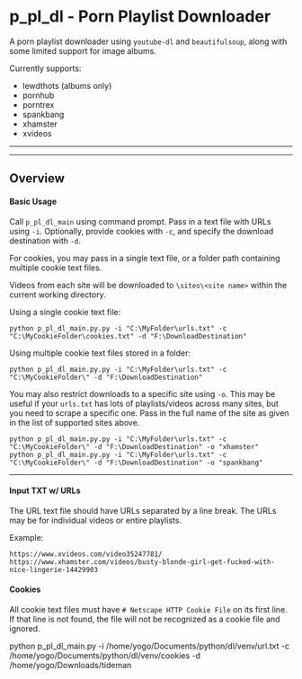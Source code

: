 # p_pl_dl - Porn Playlist Downloader

A porn playlist downloader using `youtube-dl` and `beautifulsoup`, along with some limited support for image albums.

Currently supports:

- lewdthots (albums only)
- pornhub
- porntrex
- spankbang
- xhamster
- xvideos

***
***

## Overview

#### Basic Usage

Call `p_pl_dl_main` using command prompt. Pass in a text file with URLs using `-i`. Optionally, provide cookies with `-c`, and specify the download destination with `-d`.

For cookies, you may pass in a single text file, or a folder path containing multiple cookie text files.

Videos from each site will be downloaded to `\sites\<site name>` within the current working directory.

Using a single cookie text file:
```
python p_pl_dl_main.py.py -i "C:\MyFolder\urls.txt" -c "C:\MyCookieFolder\cookies.txt" -d "F:\DownloadDestination"
```

Using multiple cookie text files stored in a folder:

```
python p_pl_dl_main.py.py -i "C:\MyFolder\urls.txt" -c "C:\MyCookieFolder\" -d "F:\DownloadDestination"
```

You may also restrict downloads to a specific site using `-o`. This may be useful if your `urls.txt` has lots of playlists/videos across many sites, but you need to scrape a specific one. Pass in the full name of the site as given in the list of supported sites above.

```
python p_pl_dl_main.py.py -i "C:\MyFolder\urls.txt" -c "C:\MyCookieFolder\" -d "F:\DownloadDestination" -o "xhamster"
python p_pl_dl_main.py.py -i "C:\MyFolder\urls.txt" -c "C:\MyCookieFolder\" -d "F:\DownloadDestination" -o "spankbang"
```

***

#### Input TXT w/ URLs

The URL text file should have URLs separated by a line break. The URLs may be for individual videos or entire playlists.

Example:

```
https://www.xvideos.com/video35247781/
https://www.xhamster.com/videos/busty-blonde-girl-get-fucked-with-nice-lingerie-14429903
```

#### Cookies

All cookie text files must have `# Netscape HTTP Cookie File` on its first line. If that line is not found, the file will not be recognized as a cookie file and ignored.

python p_pl_dl_main.py -i /home/yogo/Documents/python/dl/venv/url.txt -c /home/yogo/Documents/python/dl/venv/cookies  -d /home/yogo/Downloads/tideman
